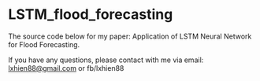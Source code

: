 # LSTM_flood_forecasting
The source code below for my paper: Application of LSTM Neural Network for Flood Forecasting.

If you have any questions, please contact with me via email: lxhien88@gmail.com or fb/lxhien88
